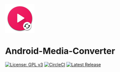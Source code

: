 ![](app/src/main/res/mipmap-xhdpi/ic_launcher.png)  
# Android-Media-Converter
[![License: GPL v3](https://img.shields.io/badge/License-GPL%20v3-blue.svg)](LICENSE) [![CircleCI](https://img.shields.io/circleci/project/github/Khang-NT/Android-Media-Converter.svg)](https://circleci.com/gh/Khang-NT/Android-Media-Converter) [![Latest Release](https://img.shields.io/github/release/Khang-NT/Android-Media-Converter.svg)](https://github.com/Khang-NT/Android-Media-Converter/releases)